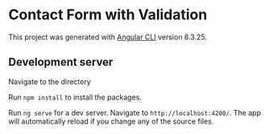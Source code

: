 # Contact Form with Validation

This project was generated with [Angular CLI](https://github.com/angular/angular-cli) version 8.3.25.

## Development server

Navigate to the directory

Run `npm install` to install the packages.

Run `ng serve` for a dev server. Navigate to `http://localhost:4200/`. The app will automatically reload if you change any of the source files.
